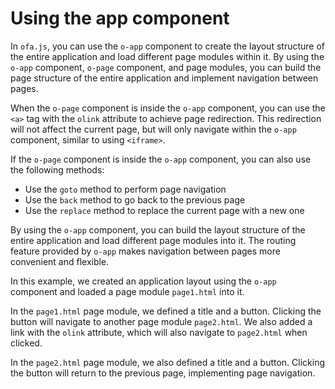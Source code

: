 <template is="exm-article">
<a href="../../publics/examples/use-app/demo.html" preview></a>
<a href="../../publics/examples/use-app/page1.html" main></a>
<a href="../../publics/examples/use-app/page2.html"></a>
</template>

# Using the app component

In `ofa.js`, you can use the `o-app` component to create the layout structure of the entire application and load different page modules within it. By using the `o-app` component, `o-page` component, and page modules, you can build the page structure of the entire application and implement navigation between pages.

When the `o-page` component is inside the `o-app` component, you can use the `<a>` tag with the `olink` attribute to achieve page redirection. This redirection will not affect the current page, but will only navigate within the `o-app` component, similar to using `<iframe>`.

If the `o-page` component is inside the `o-app` component, you can also use the following methods:

- Use the `goto` method to perform page navigation
- Use the `back` method to go back to the previous page
- Use the `replace` method to replace the current page with a new one

By using the `o-app` component, you can build the layout structure of the entire application and load different page modules into it. The routing feature provided by `o-app` makes navigation between pages more convenient and flexible.

In this example, we created an application layout using the `o-app` component and loaded a page module `page1.html` into it.

In the `page1.html` page module, we defined a title and a button. Clicking the button will navigate to another page module `page2.html`. We also added a link with the `olink` attribute, which will also navigate to `page2.html` when clicked.

In the `page2.html` page module, we also defined a title and a button. Clicking the button will return to the previous page, implementing page navigation.
